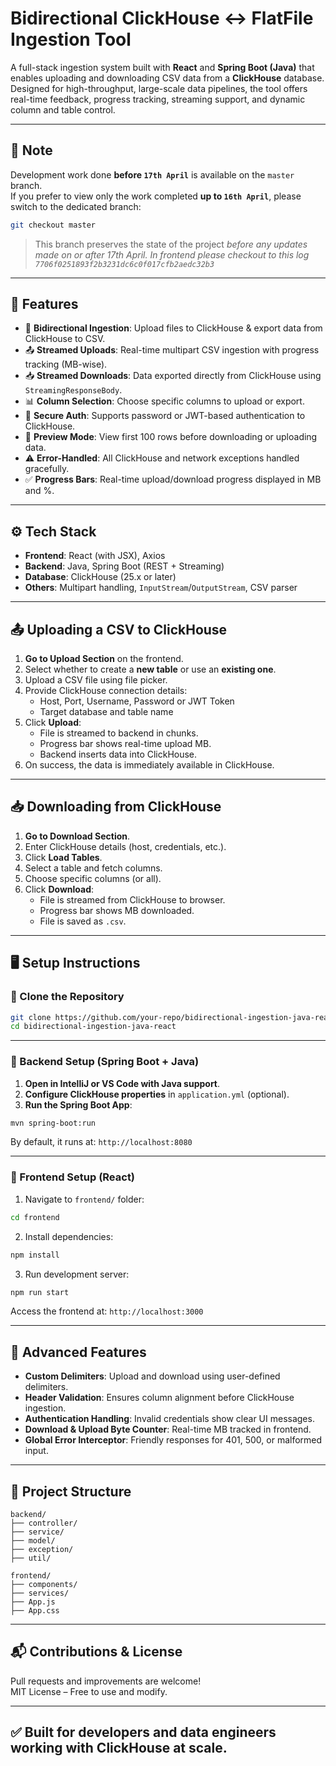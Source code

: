 # Bidirectional ClickHouse ↔ FlatFile Ingestion Tool

A full-stack ingestion system built with **React** and **Spring Boot (Java)** that enables uploading and downloading CSV data from a **ClickHouse** database. Designed for high-throughput, large-scale data pipelines, the tool offers real-time feedback, progress tracking, streaming support, and dynamic column and table control.

---

## 📌 Note

Development work done **before `17th April`** is available on the `master` branch.  
If you prefer to view only the work completed **up to `16th April`**, please switch to the dedicated branch:

```bash
git checkout master
```

> This branch preserves the state of the project *before any updates made on or after 17th April. In frontend please checkout to this log `7706f0251893f2b3231dc6c0f017cfb2aedc32b3`*

---

## 🚀 Features

- 🔁 **Bidirectional Ingestion**: Upload files to ClickHouse & export data from ClickHouse to CSV.
- 📤 **Streamed Uploads**: Real-time multipart CSV ingestion with progress tracking (MB-wise).
- 📥 **Streamed Downloads**: Data exported directly from ClickHouse using `StreamingResponseBody`.
- 📊 **Column Selection**: Choose specific columns to upload or export.
- 🔐 **Secure Auth**: Supports password or JWT-based authentication to ClickHouse.
- 📄 **Preview Mode**: View first 100 rows before downloading or uploading data.
- ⚠️ **Error-Handled**: All ClickHouse and network exceptions handled gracefully.
- ✅ **Progress Bars**: Real-time upload/download progress displayed in MB and %.

---

## ⚙️ Tech Stack

- **Frontend**: React (with JSX), Axios
- **Backend**: Java, Spring Boot (REST + Streaming)
- **Database**: ClickHouse (25.x or later)
- **Others**: Multipart handling, `InputStream`/`OutputStream`, CSV parser

---

## 📤 Uploading a CSV to ClickHouse

1. **Go to Upload Section** on the frontend.
2. Select whether to create a **new table** or use an **existing one**.
3. Upload a CSV file using file picker.
4. Provide ClickHouse connection details:
   - Host, Port, Username, Password or JWT Token
   - Target database and table name
5. Click **Upload**:
   - File is streamed to backend in chunks.
   - Progress bar shows real-time upload MB.
   - Backend inserts data into ClickHouse.
6. On success, the data is immediately available in ClickHouse.

---

## 📥 Downloading from ClickHouse

1. **Go to Download Section**.
2. Enter ClickHouse details (host, credentials, etc.).
3. Click **Load Tables**.
4. Select a table and fetch columns.
5. Choose specific columns (or all).
6. Click **Download**:
   - File is streamed from ClickHouse to browser.
   - Progress bar shows MB downloaded.
   - File is saved as `.csv`.

---

## 🖥️ Setup Instructions

### 🔁 Clone the Repository

```bash
git clone https://github.com/your-repo/bidirectional-ingestion-java-react.git
cd bidirectional-ingestion-java-react
```

---

### 🧱 Backend Setup (Spring Boot + Java)

1. **Open in IntelliJ or VS Code with Java support**.
2. **Configure ClickHouse properties** in `application.yml` (optional).
3. **Run the Spring Boot App**:

```bash
mvn spring-boot:run
```

By default, it runs at: `http://localhost:8080`

---

### 🎨 Frontend Setup (React)

1. Navigate to `frontend/` folder:
```bash
cd frontend
```

2. Install dependencies:
```bash
npm install
```

3. Run development server:
```bash
npm run start
```

Access the frontend at: `http://localhost:3000`

---

## 🧠 Advanced Features

- **Custom Delimiters**: Upload and download using user-defined delimiters.
- **Header Validation**: Ensures column alignment before ClickHouse ingestion.
- **Authentication Handling**: Invalid credentials show clear UI messages.
- **Download & Upload Byte Counter**: Real-time MB tracked in frontend.
- **Global Error Interceptor**: Friendly responses for 401, 500, or malformed input.

---

## 📁 Project Structure

```
backend/
├── controller/
├── service/
├── model/
├── exception/
├── util/

frontend/
├── components/
├── services/
├── App.js
├── App.css
```

---

## 📬 Contributions & License

Pull requests and improvements are welcome!  
MIT License – Free to use and modify.

---

✅ Built for developers and data engineers working with ClickHouse at scale.
---
